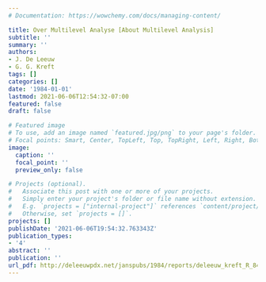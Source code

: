 ```yaml
---
# Documentation: https://wowchemy.com/docs/managing-content/

title: Over Multilevel Analyse [About Multilevel Analysis]
subtitle: ''
summary: ''
authors:
- J. De Leeuw
- G. G. Kreft
tags: []
categories: []
date: '1984-01-01'
lastmod: 2021-06-06T12:54:32-07:00
featured: false
draft: false

# Featured image
# To use, add an image named `featured.jpg/png` to your page's folder.
# Focal points: Smart, Center, TopLeft, Top, TopRight, Left, Right, BottomLeft, Bottom, BottomRight.
image:
  caption: ''
  focal_point: ''
  preview_only: false

# Projects (optional).
#   Associate this post with one or more of your projects.
#   Simply enter your project's folder or file name without extension.
#   E.g. `projects = ["internal-project"]` references `content/project/deep-learning/index.md`.
#   Otherwise, set `projects = []`.
projects: []
publishDate: '2021-06-06T19:54:32.763343Z'
publication_types:
- '4'
abstract: ''
publication: ''
url_pdf: http://deleeuwpdx.net/janspubs/1984/reports/deleeuw_kreft_R_84.pdf
---
```


